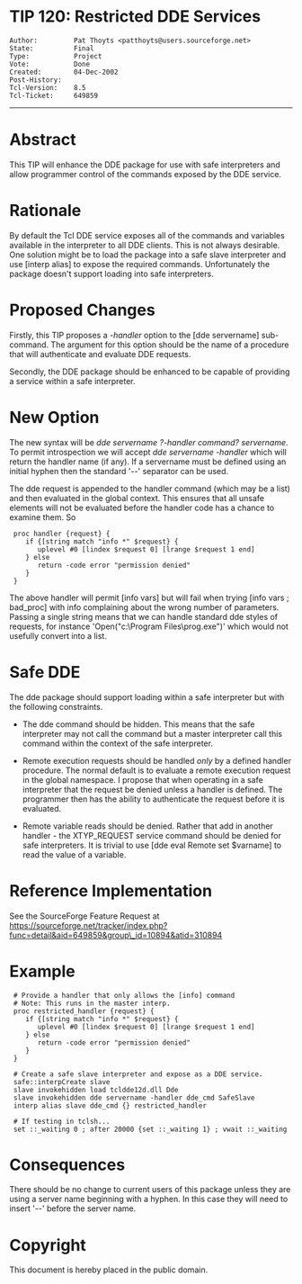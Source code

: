 # TIP 120: Restricted DDE Services
	Author:         Pat Thoyts <patthoyts@users.sourceforge.net>
	State:          Final
	Type:           Project
	Vote:           Done
	Created:        04-Dec-2002
	Post-History:   
	Tcl-Version:    8.5
	Tcl-Ticket:     649859
-----

# Abstract

This TIP will enhance the DDE package for use with safe interpreters
and allow programmer control of the commands exposed by the DDE
service.

# Rationale

By default the Tcl DDE service exposes all of the commands and
variables available in the interpreter to all DDE clients.  This is
not always desirable.  One solution might be to load the package into
a safe slave interpreter and use [interp alias] to expose the
required commands.  Unfortunately the package doesn't support loading
into safe interpreters.

# Proposed Changes

Firstly, this TIP proposes a _-handler_ option to the [dde
servername] sub-command.  The argument for this option should be the
name of a procedure that will authenticate and evaluate DDE requests.

Secondly, the DDE package should be enhanced to be capable of
providing a service within a safe interpreter.

# New Option

The new syntax will be _dde servername ?-handler command?
servername_.  To permit introspection we will accept _dde servername
-handler_ which will return the handler name \(if any\).  If a
servername must be defined using an initial hyphen then the standard
'--' separator can be used.

The dde request is appended to the handler command \(which may be a list\)
and then evaluated in the global context. This ensures that all unsafe
elements will not be evaluated before the handler code has a chance to
examine them. So

	 proc handler {request} {
	    if {[string match "info *" $request} {
	       uplevel #0 [lindex $request 0] [lrange $request 1 end]
	    } else
	       return -code error "permission denied"
	    }
	 }

The above handler will permit [info vars] but will fail when trying
[info vars ; bad_proc] with info complaining about the wrong number
of parameters. Passing a single string means that we can handle
standard dde styles of requests, for instance 
'Open\("c:\\Program Files\\prog.exe"\)' which would not usefully convert
into a list.

# Safe DDE

The dde package should support loading within a safe interpreter but
with the following constraints.

 * The dde command should be hidden.  This means that the safe
   interpreter may not call the command but a master interpreter call
   this command within the context of the safe interpreter.

 * Remote execution requests should be handled _only_ by a defined
   handler procedure.  The normal default is to evaluate a remote
   execution request in the global namespace.  I propose that when
   operating in a safe interpreter that the request be denied unless a
   handler is defined.  The programmer then has the ability to
   authenticate the request before it is evaluated.

 * Remote variable reads should be denied.  Rather that add in another
   handler - the XTYP\_REQUEST service command should be denied for
   safe interpreters.  It is trivial to use [dde eval Remote set
   $varname] to read the value of a variable.

# Reference Implementation

See the SourceForge Feature Request at
<https://sourceforge.net/tracker/index.php?func=detail&aid=649859&group\_id=10894&atid=310894>

# Example

	 # Provide a handler that only allows the [info] command
	 # Note: This runs in the master interp.
	 proc restricted_handler {request} {
	    if {[string match "info *" $request} {
	       uplevel #0 [lindex $request 0] [lrange $request 1 end]
	    } else
	       return -code error "permission denied"
	    }
	 }
	
	 # Create a safe slave interpreter and expose as a DDE service.
	 safe::interpCreate slave
	 slave invokehidden load tcldde12d.dll Dde
	 slave invokehidden dde servername -handler dde_cmd SafeSlave
	 interp alias slave dde_cmd {} restricted_handler
	
	 # If testing in tclsh...
	 set ::_waiting 0 ; after 20000 {set ::_waiting 1} ; vwait ::_waiting

# Consequences

There should be no change to current users of this package unless they
are using a server name beginning with a hyphen.  In this case they
will need to insert '--' before the server name.

# Copyright

This document is hereby placed in the public domain.

